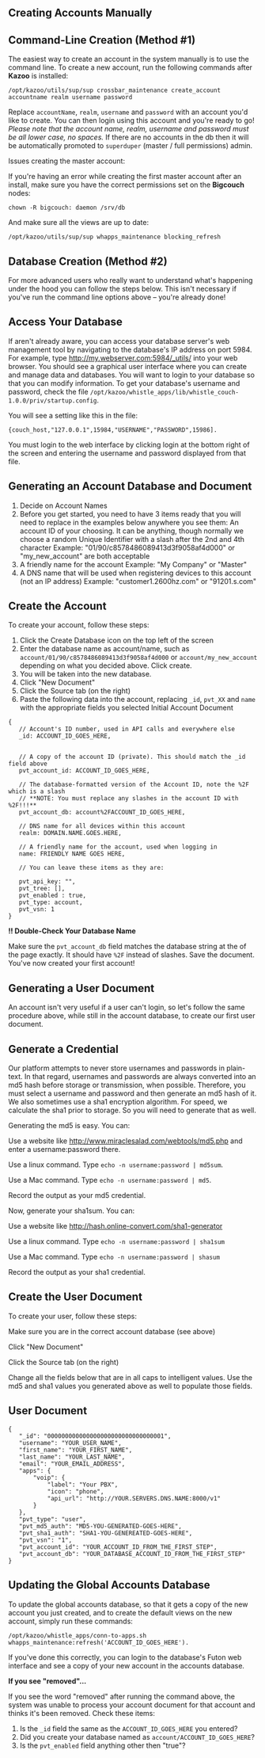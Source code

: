 ## Creating Accounts Manually



## Command-Line Creation (Method #1)

The easiest way to create an account in the system manually is to use the command line. To create a new account, run the following commands after **Kazoo** is installed:

`/opt/kazoo/utils/sup/sup crossbar_maintenance create_account accountname realm username password`

Replace `accountName`, `realm`, `username` and `password` with an account you'd like to create. You can then login using this account and you're ready to go! *Please note that the account name, realm, username and password must be all lower case, no spaces.* If there are no accounts in the db then it will be automatically promoted to `superduper` (master / full permissions) admin.

Issues creating the master account:

If you're having an error while creating the first master account after an install, make sure you have the correct permissions set on the **Bigcouch** nodes:

`chown -R bigcouch: daemon /srv/db`

And make sure all the views are up to date:

`/opt/kazoo/utils/sup/sup whapps_maintenance blocking_refresh`
 
 
## Database Creation (Method #2)

For more advanced users who really want to understand what's happening under the hood you can follow the steps below. This isn't necessary if you've run the command line options above – you're already done!


## Access Your Database

If aren't already aware, you can access your database server's web management tool by navigating to the database's IP address on port 5984. For example, type http://my.webserver.com:5984/_utils/ into your web browser. You should see a graphical user interface where you can create and manage data and databases. You will want to login to your database so that you can modify information. To get your database's username and password, check the file `/opt/kazoo/whistle_apps/lib/whistle_couch-1.0.0/priv/startup.config`. 

You will see a setting like this in the file: 

`{couch_host,"127.0.0.1",15984,"USERNAME","PASSWORD",15986].`
      
You must login to the web interface by clicking login at the bottom right of the screen and entering the username and password displayed from that file.

## Generating an Account Database and Document

1. Decide on Account Names
2. Before you get started, you need to have 3 items ready that you will need to replace in the examples below anywhere you see them:
   An account ID of your choosing. It can be anything, though normally we choose a random Unique Identifier with a slash after the 2nd and    4th character
   Example: "01/90/c8578486089413d3f9058af4d000" or "my_new_account" are both acceptable
3. A friendly name for the account
   Example: "My Company" or "Master"
4. A DNS name that will be used when registering devices to this account (not an IP address)
   Example: "customer1.2600hz.com" or "91201.s.com"


## Create the Account

To create your account, follow these steps:

1. Click the Create Database icon on the top left of the screen
2. Enter the database name as account/name, such as `account/01/90/c8578486089413d3f9058af4d000` or `account/my_new_account` depending on    what you decided above. Click create.
3. You will be taken into the new database.
4. Click "New Document"
5. Click the Source tab (on the right)
6. Paste the following data into the account, replacing `_id`, `pvt_XX` and `name` with the appropriate fields you selected Initial Account Document
```
{
   // Account's ID number, used in API calls and everywhere else
   _id: ACCOUNT_ID_GOES_HERE,
  
  
   // A copy of the account ID (private). This should match the _id field above
   pvt_account_id: ACCOUNT_ID_GOES_HERE,
  
   // The database-formatted version of the Account ID, note the %2F which is a slash
   // **NOTE: You must replace any slashes in the account ID with %2F!!!**
   pvt_account_db: account%2FACCOUNT_ID_GOES_HERE,
  
   // DNS name for all devices within this account
   realm: DOMAIN.NAME.GOES.HERE,
  
   // A friendly name for the account, used when logging in
   name: FRIENDLY NAME GOES HERE,
  
   // You can leave these items as they are:
   
   pvt_api_key: "",
   pvt_tree: [],
   pvt_enabled : true,
   pvt_type: account,
   pvt_vsn: 1
}
```
**!! Double-Check Your Database Name**

Make sure the `pvt_account_db` field matches the database string at the of the page exactly. It should have `%2F` instead of slashes. Save the document. You've now created your first account!
 
 
## Generating a User Document

An account isn't very useful if a user can't login, so let's follow the same procedure above, while still in the account database, to create our first user document.


## Generate a Credential

Our platform attempts to never store usernames and passwords in plain-text. In that regard, usernames and passwords are always converted into an md5 hash before storage or transmission, when possible. Therefore, you must select a username and password and then generate an md5 hash of it. We also sometimes use a sha1 encryption algorithm. For speed, we calculate the sha1 prior to storage. So you will need to generate that as well.

Generating the md5 is easy. You can:

Use a website like http://www.miraclesalad.com/webtools/md5.php and enter a username:password there.

Use a linux command. Type `echo -n username:password | md5sum`.

Use a Mac command. Type `echo -n username:password | md5`.

Record the output as your md5 credential.
 

Now, generate your sha1sum. You can:

Use a website like http://hash.online-convert.com/sha1-generator

Use a linux command. Type `echo -n username:password | sha1sum`

Use a Mac command. Type `echo -n username:password | shasum`

Record the output as your sha1 credential.


## Create the User Document

To create your user, follow these steps:

Make sure you are in the correct account database (see above)

Click "New Document"

Click the Source tab (on the right)

Change all the fields below that are in all caps to intelligent values. Use the md5 and sha1 values you generated above as well to 
populate those fields.


## User Document

```
{
   "_id": "000000000000000000000000000000001",
   "username": "YOUR_USER_NAME",
   "first_name": "YOUR_FIRST_NAME",
   "last_name": "YOUR_LAST_NAME",
   "email": "YOUR_EMAIL_ADDRESS",
   "apps": {
       "voip": {
           "label": "Your PBX",
           "icon": "phone",
           "api_url": "http://YOUR.SERVERS.DNS.NAME:8000/v1"
       }
   },
   "pvt_type": "user",
   "pvt_md5_auth": "MD5-YOU-GENERATED-GOES-HERE",
   "pvt_sha1_auth": "SHA1-YOU-GENEREATED-GOES-HERE",
   "pvt_vsn": "1",
   "pvt_account_id": "YOUR_ACCOUNT_ID_FROM_THE_FIRST_STEP",
   "pvt_account_db": "YOUR_DATABASE_ACCOUNT_ID_FROM_THE_FIRST_STEP"
}
 ```

## Updating the Global Accounts Database

To update the global accounts database, so that it gets a copy of the new account you just created, and to create the default views on the new account, simply run these commands:
```
/opt/kazoo/whistle_apps/conn-to-apps.sh
whapps_maintenance:refresh('ACCOUNT_ID_GOES_HERE').
```
If you've done this correctly, you can login to the database's Futon web interface and see a copy of your new account in the accounts database.
 
**If you see "removed"...**

If you see the word "removed" after running the command above, the system was unable to process your account document for that account and thinks it's been removed. Check these items:

1. Is the `_id` field the same as the `ACCOUNT_ID_GOES_HERE` you entered?
2. Did you create your database named as `account/ACCOUNT_ID_GOES_HERE`?
3. Is the `pvt_enabled` field anything other then "true"?

